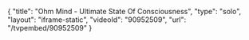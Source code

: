 {
    "title": "Ohm Mind - Ultimate State Of Consciousness",
    "type": "solo",
    "layout": "iframe-static",
    "videoId": "90952509",
    "url": "\/tvpembed\/90952509"
}